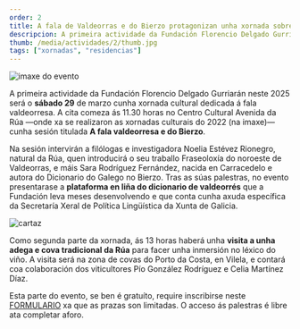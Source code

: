 ```yaml
---
order: 2
title: A fala de Valdeorras e do Bierzo protagonizan unha xornada sobre a lingua na Rúa
descripcion: A primeira actividade da Fundación Florencio Delgado Gurriarán neste 2025 será o sábado 29 de marzo cunha xornada cultural dedicada á fala valdeorresa.
thumb: /media/actividades/2/thumb.jpg
tags: ["xornadas", "residencias"]
---
```


![imaxe do evento](/media/actividades/2/A-Rua_Aula-Avenida_03.jpg)

A primeira actividade da Fundación Florencio Delgado Gurriarán neste 2025 será o **sábado 29** de marzo cunha xornada cultural dedicada á fala valdeorresa. A cita comeza ás 11.30 horas no Centro Cultural Avenida da Rúa —onde xa se realizaron as xornadas culturais do 2022 (na imaxe)— cunha sesión titulada **A fala valdeorresa e do Bierzo**.

Na sesión intervirán a filólogas e investigadora Noelia Estévez Rionegro, natural da Rúa, quen introducirá o seu traballo Fraseoloxía do noroeste de Valdeorras, e máis Sara Rodríguez Fernández, nacida en Carracedelo e autora do Dicionario do Galego no Bierzo. Tras as súas palestras, no evento presentarase a **plataforma en liña do dicionario de valdeorrés** que a Fundación leva meses desenvolvendo e que conta cunha axuda específica da Secretaría Xeral de Política Lingüística da Xunta de Galicia.

![cartaz](/media/actividades/2/FFDG_A-fala-valdeorresa_cartaz_.jpg)

Como segunda parte da xornada, ás 13 horas haberá unha **visita a unha adega e cova tradicional da Rúa** para facer unha inmersión no léxico do viño. A visita será na zona de covas do Porto da Costa, en Vilela, e contará coa colaboración dos viticultores Pío González Rodríguez e Celia Martínez Díaz.

Esta parte do evento, se ben é gratuíto, require inscribirse neste [FORMULARIO](https://docs.google.com/forms/d/e/1FAIpQLSfs1xYWOIWCXVKvvLyo6iJSfhPh__5BwtlMclPndMBuTio_2w/viewform?usp=header) xa que as prazas son limitadas. O acceso ás palestras é libre ata completar aforo.
